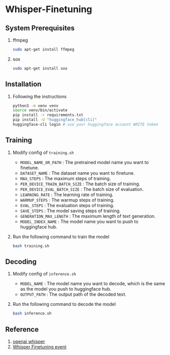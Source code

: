 # Whisper-Finetuning

## System Prerequisites

1. ffmpeg
    ```bash
    sudo apt-get install ffmpeg
    ```
2. sox
    ```bash
    sudo apt-get install sox
    ```

## Installation

1. Following the instructions
    ```bash
    python3 -m venv venv
    source venv/bin/activate
    pip install -r requirements.txt
    pip install -U "huggingface_hub[cli]"
    huggingface-cli login # use your huggingface account WRITE token
    ```

## Training

1. Modify config of `training.sh`

    - `MODEL_NAME_OR_PATH` : The pretrained model name you want to finetune.
    - `DATASET_NAME` : The dataset name you want to finetune.
    - `MAX_STEPS` : The maximum steps of training.
    - `PER_DEVICE_TRAIN_BATCH_SIZE` : The batch size of training.
    - `PER_DEVICE_EVAL_BATCH_SIZE` : The batch size of evaluation.
    - `LEARNING_RATE` : The learning rate of training.
    - `WARMUP_STEPS` : The warmup steps of training.
    - `EVAL_STEPS` : The evaluation steps of training.
    - `SAVE_STEPS` : The model saving steps of training.
    - `GENERATION_MAX_LENGTH` : The maximum length of text generation.
    - `MODEL_INDEX_NAME` : The model name you want to push to huggingface hub.

2. Run the following command to train the model
    ```bash
    bash training.sh
    ```

## Decoding

1. Modify config of `inference.sh`

    - `MODEL_NAME` : The model name you want to decode, which is the same as the model you push to huggingface hub.
    - `OUTPUT_PATH` : The output path of the decoded text.

2. Run the following command to decode the model
    ```bash
    bash inference.sh
    ```

## Reference

1. [openai whisper](https://github.com/openai/whisper)
2. [Whisper Finetuning event](https://github.com/huggingface/community-events/tree/main/whisper-fine-tuning-event)